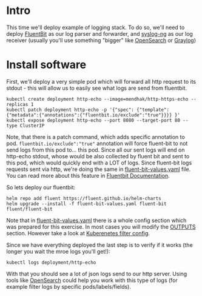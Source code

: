 # Intro

This time we'll deploy example of logging stack. To do so, we'll need to deploy [FluentBit](https://fluentbit.io/) as our log parser and forwarder, and [syslog-ng](https://github.com/syslog-ng/syslog-ng) as our log receiver (usually you'll use something "bigger" like [OpenSearch](https://opensearch.org/) or [Graylog](https://www.graylog.org/))

# Install software

First, we'll deploy a very simple pod which will forward all http request to its stdout - this will allow us to easily see what logs are send from fluentbit.
```shell
kubectl create deployment http-echo --image=mendhak/http-https-echo --replicas 1
kubectl patch deployment http-echo -p '{"spec": {"template":{"metadata":{"annotations":{"fluentbit.io/exclude":"true"}}}} }'
kubectl expose deployment http-echo --port 8080 --target-port 80 --type ClusterIP
```

Note, that there is a patch command, which adds specific annotation to pod. `fluentbit.io/exclude":"true"` annotation will force fluent-bit to not send logs from this pod to... this pod. Since all our sent logs will end on http-echo stdout, whose would be also collected by fluent bit and sent to this pod, which would quickly end with a LOT of logs. Since fluent-bit logs requests sent via http, we're doing the same in [fluent-bit-values.yaml](fluent-bit-values.yaml) file. You can read more about this feature in [Fluentbit Documentation](https://docs.fluentbit.io/manual/pipeline/filters/kubernetes#kubernetes-annotations).

So lets deploy our fluentbit:
```shell
helm repo add fluent https://fluent.github.io/helm-charts
helm upgrade --install -f fluent-bit-values.yaml fluent-bit fluent/fluent-bit 
```

Note that in [fluent-bit-values.yaml](fluent-bit-values.yaml)  there is a whole config section which was prepared for this exercise. In most cases you will modify the [OUTPUTS](https://docs.fluentbit.io/manual/pipeline/outputs) section. However take a look at [Kuberenetes filter config](https://docs.fluentbit.io/manual/pipeline/filters/kubernetes).

Since we have everything deployed the last step is to verify if it works (the longer you wait the mroe logs you'll get!):
```shell
kubectl logs deployment/http-echo
```

With that you should see a lot of json logs send to our http server. Using tools like [OpenSearch](https://opensearch.org/)  could help you work with this type of logs (for example filter logs by specific pods/labels/fields). 